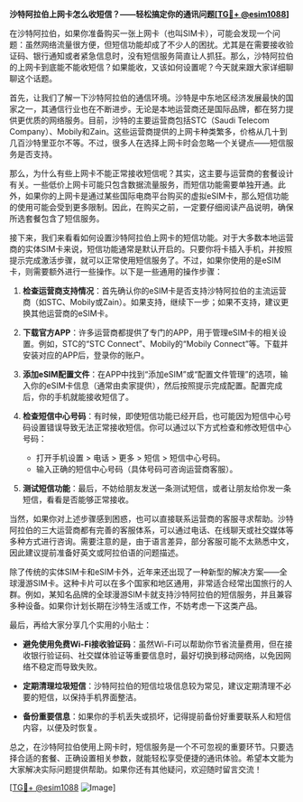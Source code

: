 **沙特阿拉伯上网卡怎么收短信？——轻松搞定你的通讯问题[[TG💪+ @esim1088](https://t.me/s/esim1088)]**

在沙特阿拉伯，如果你准备购买一张上网卡（也叫SIM卡），可能会发现一个问题：虽然网络流量很方便，但短信功能却成了不少人的困扰。尤其是在需要接收验证码、银行通知或者紧急信息时，没有短信服务简直让人抓狂。那么，沙特阿拉伯的上网卡到底能不能收短信？如果能收，又该如何设置呢？今天就来跟大家详细聊聊这个话题。

首先，让我们了解一下沙特阿拉伯的通信环境。沙特是中东地区经济发展最快的国家之一，其通信行业也在不断进步。无论是本地运营商还是国际品牌，都在努力提供更优质的网络服务。目前，沙特的主要运营商包括STC（Saudi Telecom Company）、Mobily和Zain。这些运营商提供的上网卡种类繁多，价格从几十到几百沙特里亚尔不等。不过，很多人在选择上网卡时会忽略一个关键点——短信服务是否支持。

那么，为什么有些上网卡不能正常接收短信呢？其实，这主要与运营商的套餐设计有关。一些低价上网卡可能只包含数据流量服务，而短信功能需要单独开通。此外，如果你的上网卡是通过某些国际电商平台购买的虚拟eSIM卡，那么短信功能的使用可能会受到更多限制。因此，在购买之前，一定要仔细阅读产品说明，确保所选套餐包含了短信服务。

接下来，我们来看看如何设置沙特阿拉伯上网卡的短信功能。对于大多数本地运营商的实体SIM卡来说，短信功能通常是默认开启的。只要你将卡插入手机，并按照提示完成激活步骤，就可以正常使用短信服务了。不过，如果你使用的是eSIM卡，则需要额外进行一些操作。以下是一些通用的操作步骤：

1. **检查运营商支持情况**：首先确认你的eSIM卡是否支持沙特阿拉伯的主流运营商（如STC、Mobily或Zain）。如果支持，继续下一步；如果不支持，建议更换其他运营商的eSIM卡。
   
2. **下载官方APP**：许多运营商都提供了专门的APP，用于管理eSIM卡的相关设置。例如，STC的“STC Connect”、Mobily的“Mobily Connect”等。下载并安装对应的APP后，登录你的账户。

3. **添加eSIM配置文件**：在APP中找到“添加eSIM”或“配置文件管理”的选项，输入你的eSIM卡信息（通常由卖家提供），然后按照提示完成配置。配置完成后，你的手机就能接收短信了。

4. **检查短信中心号码**：有时候，即使短信功能已经开启，也可能因为短信中心号码设置错误导致无法正常接收短信。你可以通过以下方式检查和修改短信中心号码：
   - 打开手机设置 > 电话 > 更多 > 短信 > 短信中心号码。
   - 输入正确的短信中心号码（具体号码可咨询运营商客服）。

5. **测试短信功能**：最后，不妨给朋友发送一条测试短信，或者让朋友给你发一条短信，看看是否能够正常接收。

当然，如果你对上述步骤感到困惑，也可以直接联系运营商的客服寻求帮助。沙特阿拉伯的三大运营商都有完善的客服体系，可以通过电话、在线聊天或社交媒体等多种方式进行咨询。需要注意的是，由于语言差异，部分客服可能不太熟悉中文，因此建议提前准备好英文或阿拉伯语的问题描述。

除了传统的实体SIM卡和eSIM卡外，近年来还出现了一种新型的解决方案——全球漫游SIM卡。这种卡片可以在多个国家和地区通用，非常适合经常出国旅行的人群。例如，某知名品牌的全球漫游SIM卡就支持沙特阿拉伯的短信服务，并且兼容多种设备。如果你计划长期在沙特生活或工作，不妨考虑一下这类产品。

最后，再给大家分享几个实用的小贴士：

- **避免使用免费Wi-Fi接收验证码**：虽然Wi-Fi可以帮助你节省流量费用，但在接收银行验证码、社交媒体验证等重要信息时，最好切换到移动网络，以免因网络不稳定而导致失败。
  
- **定期清理垃圾短信**：沙特阿拉伯的短信垃圾信息较为常见，建议定期清理不必要的短信，以保持手机界面整洁。

- **备份重要信息**：如果你的手机丢失或损坏，记得提前备份好重要联系人和短信内容，以便及时恢复。

总之，在沙特阿拉伯使用上网卡时，短信服务是一个不可忽视的重要环节。只要选择合适的套餐、正确设置相关参数，就能轻松享受便捷的通讯体验。希望本文能为大家解决实际问题提供帮助。如果你还有其他疑问，欢迎随时留言交流！

[[TG💪+ @esim1088](https://t.me/s/esim1088) ![Image](https://i.postimg.cc/4NQfJmqS/Snipaste-2025-05-13-00-14-12.png)]